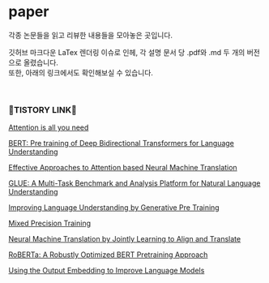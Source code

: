 # paper
각종 논문들을 읽고 리뷰한 내용들을 모아놓은 곳입니다.


깃허브 마크다운 LaTex 렌더링 이슈로 인헤, 각 설명 문서 당 .pdf와 .md 두 개의 버전으로 올렸습니다.  
또한, 아래의 링크에서도 확인해보실 수 있습니다.

  
    
<br>

### 🚀TISTORY LINK🚀
[Attention is all you need](https://gbdai.tistory.com/46)  

[BERT: Pre training of Deep Bidirectional Transformers for Language Understanding](https://gbdai.tistory.com/50)  

[Effective Approaches to Attention based Neural Machine Translation](https://gbdai.tistory.com/45)  

[GLUE: A Multi-Task Benchmark and Analysis Platform for Natural Language Understanding](https://gbdai.tistory.com/51)  

[Improving Language Understanding by Generative Pre Training](https://gbdai.tistory.com/49)  

[Mixed Precision Training](https://gbdai.tistory.com/40)  

[Neural Machine Translation by Jointly Learning to Align and Translate](https://gbdai.tistory.com/44)  

[RoBERTa: A Robustly Optimized BERT Pretraining Approach](https://gbdai.tistory.com/52)

[Using the Output Embedding to Improve Language Models](https://gbdai.tistory.com/48)  


